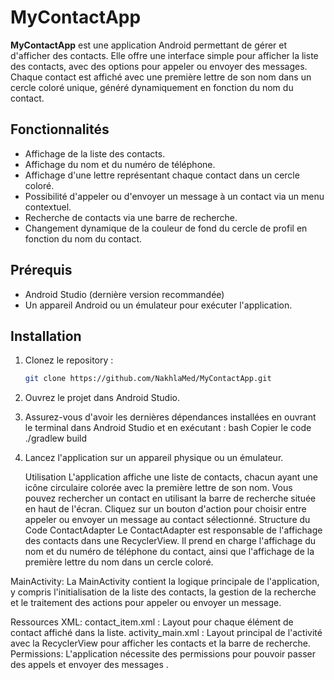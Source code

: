 # MyContactApp



**MyContactApp** est une application Android permettant de gérer et d'afficher des contacts. Elle offre une interface simple pour afficher la liste des contacts, avec des options pour appeler ou envoyer des messages. Chaque contact est affiché avec une première lettre de son nom dans un cercle coloré unique, généré dynamiquement en fonction du nom du contact.

## Fonctionnalités

- Affichage de la liste des contacts.
- Affichage du nom et du numéro de téléphone.
- Affichage d'une lettre représentant chaque contact dans un cercle coloré.
- Possibilité d'appeler ou d'envoyer un message à un contact via un menu contextuel.
- Recherche de contacts via une barre de recherche.
- Changement dynamique de la couleur de fond du cercle de profil en fonction du nom du contact.

## Prérequis

- Android Studio (dernière version recommandée)
- Un appareil Android ou un émulateur pour exécuter l'application.

## Installation

1. Clonez le repository :
   ```bash
   git clone https://github.com/NakhlaMed/MyContactApp.git
2. Ouvrez le projet dans Android Studio.
3. Assurez-vous d'avoir les dernières dépendances installées en ouvrant le terminal dans Android Studio et en exécutant :
bash
Copier le code
./gradlew build
4. Lancez l'application sur un appareil physique ou un émulateur.

   
   Utilisation
L'application affiche une liste de contacts, chacun ayant une icône circulaire colorée avec la première lettre de son nom.
Vous pouvez rechercher un contact en utilisant la barre de recherche située en haut de l'écran.
Cliquez sur un bouton d'action pour choisir entre appeler ou envoyer un message au contact sélectionné.
Structure du Code
ContactAdapter
Le ContactAdapter est responsable de l'affichage des contacts dans une RecyclerView. Il prend en charge l'affichage du nom et du numéro de téléphone du contact, ainsi que l'affichage de la première lettre du nom dans un cercle coloré.

MainActivity:
La MainActivity contient la logique principale de l'application, y compris l'initialisation de la liste des contacts, la gestion de la recherche et le traitement des actions pour appeler ou envoyer un message.

Ressources XML:
contact_item.xml : Layout pour chaque élément de contact affiché dans la liste.
activity_main.xml : Layout principal de l'activité avec la RecyclerView pour afficher les contacts et la barre de recherche.
Permissions:
L'application nécessite des permissions pour pouvoir passer des appels et envoyer des messages .

